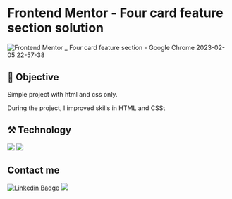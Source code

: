 # Frontend Mentor - Four card feature section solution

![Frontend Mentor _ Four card feature section - Google Chrome 2023-02-05 22-57-38](https://user-images.githubusercontent.com/102738785/216864862-e6802c64-188e-43c4-87d6-48984936aa58.gif)

## 📌 Objective
Simple project with html and css only.

During the project, I improved skills in HTML and CSSt

## ⚒️ Technology
<img src="https://img.shields.io/badge/html5-%23E34F26.svg?style=for-the-badge&logo=html5&logoColor=white"> <img src="https://img.shields.io/badge/css3-%231572B6.svg?style=for-the-badge&logo=css3&logoColor=white">

## Contact me
[![Linkedin Badge](https://img.shields.io/badge/-Linkedin-blue?style=for-the-badge&logo=Linkedin&logoColor=Red&link=https://github.com/Cristhyam-Augusto)](https://www.linkedin.com/in/cristhyam-augusto-75677a232/)
<a href="mailto: cristhyanmoc@gmail.com">
 <img src="https://img.shields.io/badge/Gmail-D14836?style=for-the-badge&logo=gmail&logoColor=white">
</a>
